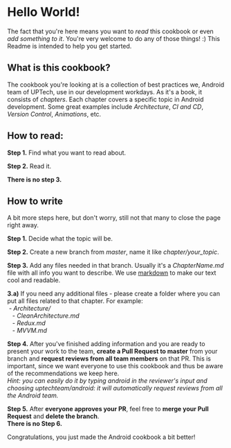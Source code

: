 # Hello World!

The fact that you're here means you want to *read* this cookbook or even *add something to it*. You're very welcome to do any of those things! :)
This Readme is intended to help you get started.

## What is this cookbook?

The cookbook you're looking at is a collection of best practices we, Android team of UPTech, use in our development workdays. As it's a book, it consists of *chapters*. Each chapter covers a specific topic in Android development. Some great examples include *Architecture*, *CI and CD*, *Version Control*, *Animations*, etc.

## How to read:
**Step 1.** Find what you want to read about. 
  
**Step 2.** Read it.  
  
**There is no step 3.** 

## How to write
A bit more steps here, but don't worry, still not that many to close the page right away.

**Step 1.** Decide what the topic will be. 
  
**Step 2.** Create a new branch from *master*, name it like *chapter/your_topic*.  
  
**Step 3.** Add any files needed in that branch. Usually it's a *ChapterName.md* file with all info you want to describe. We use [markdown](https://guides.github.com/features/mastering-markdown/) to make our text cool and readable.  
  
  **3.a)** If you need any additional files - please create a folder where you can put all files related to that chapter. For example:  
  - *Architecture/*   
    - *CleanArchitecture.md*   
    - *Redux.md*   
    - *MVVM.md*   
  
**Step 4.** After you've finished adding information and you are ready to present your work to the team, **create a Pull Request to master** from your branch and **request reviews from all team members** on that PR. This is important, since we want everyone to use this cookbook and thus be aware of the recommendations we keep here.  
*Hint: you can easily do it by typing android in the reviewer's input and choosing uptechteam/android: it will automatically request reviews from all the Android team.*  
  
**Step 5.** After **everyone approves your PR**, feel free to **merge your Pull Request** and **delete the branch**.  
**There is no Step 6.**   

Congratulations, you just made the Android cookbook a bit better!
